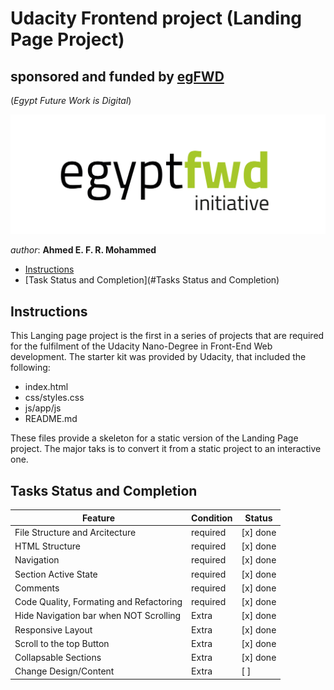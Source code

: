 # Udacity Frontend project (Landing Page Project)


## sponsored and funded by [egFWD](https://egfwd.com/) 
(*Egypt Future Work is Digital*)

[![egFWD - Future of Work is Digital](./assets/imgs/Egypt_fwd_logo-1.png)](https://egfwd.com/)


*author*: **Ahmed E. F. R. Mohammed**


* [Instructions](#instructions)
* [Task Status and Completion](#Tasks Status and Completion)

## Instructions

This Langing page project is the first in a series of projects that are required for the fulfilment of the Udacity Nano-Degree in Front-End Web development. The starter kit was provided by Udacity, that included the following:

* index.html
* css/styles.css
* js/app/js
* README.md

These files provide a skeleton for a static version of the Landing Page project. The major taks is to convert it from a static project to an interactive one.

## Tasks Status and Completion

|  Feature                                    |   Condition  |     Status    |
|---------------------------------------------|--------------|---------------|
|  File Structure and Arcitecture             |   required   |   [x] done    |
|  HTML Structure                             |   required   |   [x] done    |
|  Navigation                                 |   required   |   [x] done    |
|  Section Active State                       |   required   |   [x] done    |
|  Comments                                   |   required   |   [x] done    |
|  Code Quality, Formating and Refactoring    |   required   |   [x] done    |
|  Hide Navigation bar when NOT Scrolling     |   Extra      |   [x] done    |
|  Responsive Layout                          |   Extra      |   [x] done    |
|  Scroll to the top Button                   |   Extra      |   [x] done    |
|  Collapsable Sections                       |   Extra      |   [x] done    |
|  Change Design/Content                      |   Extra      |   [ ]         |
